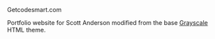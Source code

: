 Getcodesmart.com


Portfolio website for Scott Anderson modified from the base [Grayscale](http://startbootstrap.com/template-overviews/grayscale/) HTML theme.

